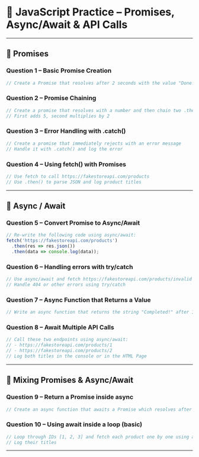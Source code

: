 
# 🚀 JavaScript Practice – Promises, Async/Await & API Calls

---

## 🔹 Promises

### Question 1 – Basic Promise Creation
```js
// Create a Promise that resolves after 2 seconds with the value "Done!"
```

### Question 2 – Promise Chaining
```js
// Create a promise that resolves with a number and then chain two .then() calls
// First adds 5, second multiplies by 2
```

### Question 3 – Error Handling with .catch()
```js
// Create a promise that immediately rejects with an error message
// Handle it with .catch() and log the error
```

### Question 4 – Using fetch() with Promises
```js
// Use fetch to call https://fakestoreapi.com/products
// Use .then() to parse JSON and log product titles
```

---

## 🔹 Async / Await

### Question 5 – Convert Promise to Async/Await
```js
// Re-write the following code using async/await:
fetch('https://fakestoreapi.com/products')
  .then(res => res.json())
  .then(data => console.log(data));
```

### Question 6 – Handling errors with try/catch
```js
// Use async/await and fetch https://fakestoreapi.com/products/invalid
// Handle 404 or other errors using try/catch
```

### Question 7 – Async Function that Returns a Value
```js
// Write an async function that returns the string "Completed!" after 1 second using setTimeout and Promise
```

### Question 8 – Await Multiple API Calls
```js
// Call these two endpoints using async/await:
// - https://fakestoreapi.com/products/1
// - https://fakestoreapi.com/products/2
// Log both titles in the console or in the HTML Page
```

---

## 🔁 Mixing Promises & Async/Await

### Question 9 – Return a Promise inside async
```js
// Create an async function that awaits a Promise which resolves after 1 second with "Hello World"
```

### Question 10 – Using await inside a loop (basic)
```js
// Loop through IDs [1, 2, 3] and fetch each product one by one using await
// Log their titles
```

---

